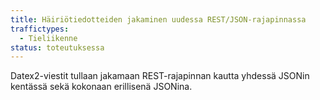 ```yaml
---
title: Häiriötiedotteiden jakaminen uudessa REST/JSON-rajapinnassa
traffictypes:
  - Tieliikenne
status: toteutuksessa
---
```


Datex2-viestit tullaan jakamaan REST-rajapinnan kautta yhdessä JSONin kentässä sekä kokonaan erillisenä JSONina.